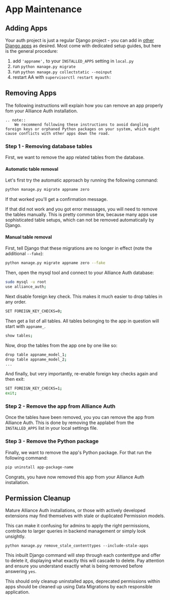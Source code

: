 # App Maintenance

## Adding Apps

Your auth project is just a regular Django project - you can add in [other Django apps](https://djangopackages.org/) as desired. Most come with dedicated setup guides, but here is the general procedure:

1. add `'appname',` to your `INSTALLED_APPS` setting in `local.py`
2. run `python manage.py migrate`
3. run `python manage.py collectstatic --noinput`
4. restart AA with `supervisorctl restart myauth:`

## Removing Apps

The following instructions will explain how you can remove an app properly fom your Alliance Auth installation.

```eval_rst
.. note::
    We recommend following these instructions to avoid dangling foreign keys or orphaned Python packages on your system, which might cause conflicts with other apps down the road.

```

### Step 1 - Removing database tables

First, we want to remove the app related tables from the database.

#### Automatic table removal

Let's first try the automatic approach by running the following command:

```sh
python manage.py migrate appname zero
```

If that worked you'll get a confirmation message.

If that did not work and you got error messages, you will need to remove the tables manually. This is pretty common btw, because many apps use sophisticated table setups, which can not be removed automatically by Django.

#### Manual table removal

First, tell Django that these migrations are no longer in effect (note the additional `--fake`):

```sh
python manage.py migrate appname zero --fake
```

Then, open the mysql tool and connect to your Alliance Auth database:

```sh
sudo mysql -u root
use alliance_auth;
```

Next disable foreign key check. This makes it much easier to drop tables in any order.

```sh
SET FOREIGN_KEY_CHECKS=0;
```

Then get a list of all tables. All tables belonging to the app in question will start with `appname_`.

```sh
show tables;
```

Now, drop the tables from the app one by one like so:

```sh
drop table appname_model_1;
drop table appname_model_2;
...
```

And finally, but very importantly, re-enable foreign key checks again and then exit:

```sh
SET FOREIGN_KEY_CHECKS=1;
exit;
```

### Step 2 - Remove the app from Alliance Auth

Once the tables have been removed, you you can remove the app from Alliance Auth. This is done by removing the applabel from the `INSTALLED_APPS` list in your local settings file.

### Step 3 - Remove the Python package

Finally, we want to remove the app's Python package. For that run the following command:

```sh
pip uninstall app-package-name
```

Congrats, you have now removed this app from your Alliance Auth installation.

## Permission Cleanup

Mature Alliance Auth installations, or those with actively developed extensions may find themselves with stale or duplicated Permission models.

This can make it confusing for admins to apply the right permissions, contribute to larger queries in backend management or simply look unsightly.

```shell
python manage.py remove_stale_contenttypes --include-stale-apps
```

This inbuilt Django command will step through each contenttype and offer to delete it, displaying what exactly this will cascade to delete. Pay attention and ensure you understand exactly what is being removed before answering `yes`.

This should only cleanup uninstalled apps, deprecated permissions within apps should be cleaned up using Data Migrations by each responsible application.
